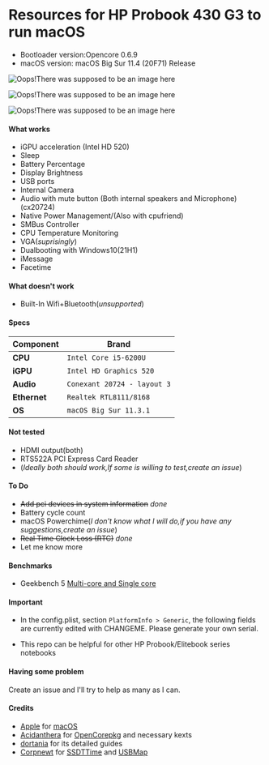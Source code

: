Resources for HP Probook 430 G3 to run macOS
============================================

- Bootloader version:Opencore 0.6.9
- macOS version: macOS Big Sur 11.4 (20F71) Release

![Oops!There was supposed to be an image here](https://user-images.githubusercontent.com/84245065/119641431-441a8700-be37-11eb-89f1-d7285bbb917d.png)

![Oops!There was supposed to be an image here](https://user-images.githubusercontent.com/84245065/119641402-3cf37900-be37-11eb-9e61-a954832685b2.png)

![Oops!There was supposed to be an image here](https://user-images.githubusercontent.com/84245065/119499872-c8600200-bd84-11eb-8485-282e9efa092c.png)


#### What works
- iGPU acceleration (Intel HD 520)
- Sleep
- Battery Percentage
- Display Brightness
- USB ports
- Internal Camera
- Audio with mute button (Both internal speakers and Microphone) (cx20724)
- Native Power Management/(Also with cpufriend)
- SMBus Controller
- CPU Temperature Monitoring
- VGA(*suprisingly*)
- Dualbooting with Windows10(21H1)
- iMessage
- Facetime

#### What doesn't work
- Built-In Wifi+Bluetooth(*unsupported*)

#### Specs

| Component      | Brand                                                            |
|----------------|------------------------------------------------------------------|
| **CPU**        | `Intel Core i5-6200U ` |   
| **iGPU**       | `Intel HD Graphics 520 `                                         |
| **Audio**      | `Conexant 20724 - layout 3`                                      |
| **Ethernet**   | `Realtek RTL8111/8168`                                           |
| **OS**         | `macOS Big Sur 11.3.1`                                           |

#### Not tested
- HDMI output(both)
- RTS522A PCI Express Card Reader
- (*Ideally both should work,If some is willing to test,create an issue*)

#### To Do
- ~~Add pci devices in system information~~  *done*
- Battery cycle count
- macOS Powerchime(*I don't know what I will do,if you have any suggestions,create an issue*)
- ~~Real Time Clock Loss (RTC)~~ *done*
- Let me know more

#### Benchmarks
- Geekbench 5 [Multi-core and Single core](https://browser.geekbench.com/v5/cpu/8013906)

#### Important
- In the config.plist, section `PlatformInfo > Generic`, the following fields are currently edited with CHANGEME. Please generate your own serial. 

- This repo can be helpful for other HP Probook/Elitebook series notebooks

#### Having some problem
Create an issue and I'll try to help as many as I can.

#### Credits
- [Apple](https://apple.com) for [macOS](https://www.apple.com/macos/big-sur/)
- [Acidanthera](https://github.com/Acidanthera) for [OpenCorepkg](https://github.com/acidanthera/OpenCorePkg) and necessary kexts
- [dortania](https://github.com/dortania) for its detailed guides
- [Corpnewt](https://github.com/CorpNewt) for [SSDTTime](https://github.com/corpnewt/SSDTTime) and [USBMap](https://github.com/corpnewt/USBMap)

